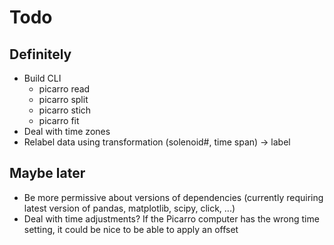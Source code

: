# Todo

## Definitely
- Build CLI
  - picarro read
  - picarro split
  - picarro stich
  - picarro fit
- Deal with time zones
- Relabel data using transformation (solenoid#, time span) -> label

## Maybe later

- Be more permissive about versions of dependencies (currently requiring latest version of pandas, matplotlib, scipy, click, ...)
- Deal with time adjustments? If the Picarro computer has the wrong time setting, it could be nice to be able to apply an offset
